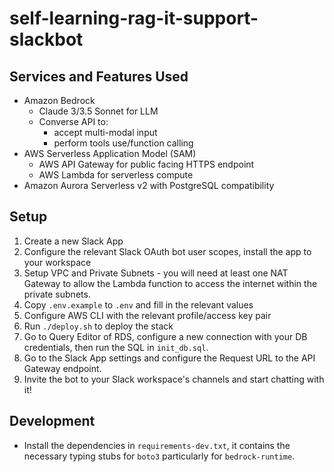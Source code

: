 # self-learning-rag-it-support-slackbot

## Services and Features Used

- Amazon Bedrock
    - Claude 3/3.5 Sonnet for LLM
    - Converse API to:
        - accept multi-modal input
        - perform tools use/function calling
- AWS Serverless Application Model (SAM)
    - AWS API Gateway for public facing HTTPS endpoint
    - AWS Lambda for serverless compute
- Amazon Aurora Serverless v2 with PostgreSQL compatibility


## Setup

1. Create a new Slack App
2. Configure the relevant Slack OAuth bot user scopes, install the app to your workspace
3. Setup VPC and Private Subnets - you will need at least one NAT Gateway to allow the Lambda function to access the internet within the private subnets.
4. Copy `.env.example` to `.env` and fill in the relevant values
5. Configure AWS CLI with the relevant profile/access key pair
6. Run `./deploy.sh` to deploy the stack
7. Go to Query Editor of RDS, configure a new connection with your DB credentials, then run the SQL in `init_db.sql`.
8. Go to the Slack App settings and configure the Request URL to the API Gateway endpoint.
9. Invite the bot to your Slack workspace's channels and start chatting with it!

## Development

- Install the dependencies in `requirements-dev.txt`, it contains the necessary typing stubs for `boto3` particularly for `bedrock-runtime`.
